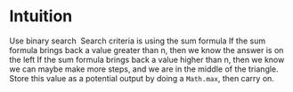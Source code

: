 # Intuition
Use binary search
​
Search criteria is using the sum formula
If the sum formula brings back a value greater than n, then we know the answer is on the left
If the sum formula brings back a value higher than n, then we know we can maybe make more steps, and we are in the middle of the triangle.
Store this value as a potential output by doing a `Math.max`, then carry on.